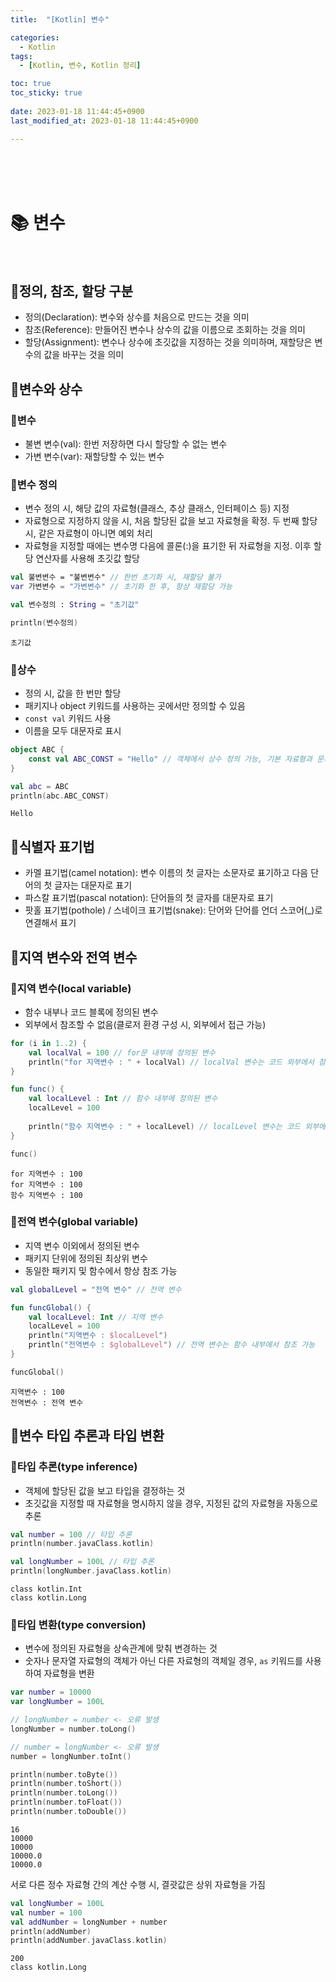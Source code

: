 ```yaml
---
title:  "[Kotlin] 변수"

categories:
  - Kotlin
tags:
  - [Kotlin, 변수, Kotlin 정리]

toc: true
toc_sticky: true
 
date: 2023-01-18 11:44:45+0900
last_modified_at: 2023-01-18 11:44:45+0900

---
```


<br>
<br>
<br>

# 📚 변수

<br>

## 📔정의, 참조, 할당 구분

* 정의(Declaration): 변수와 상수를 처음으로 만드는 것을 의미
* 참조(Reference): 만들어진 변수나 상수의 값을 이름으로 조회하는 것을 의미
* 할당(Assignment): 변수나 상수에 초깃값을 지정하는 것을 의미하며, 재할당은 변수의 값을 바꾸는 것을 의미

## 📔변수와 상수

### 📖변수

* 불변 변수(val): 한번 저장하면 다시 할당할 수 없는 변수
* 가변 변수(var): 재할당할 수 있는 변수

### 📖변수 정의

* 변수 정의 시, 해당 값의 자료형(클래스, 추상 클래스, 인터페이스 등) 지정
* 자료형으로 지정하지 않을 시, 처음 할당된 값을 보고 자료형을 확정. 두 번째 할당 시, 같은 자료형이 아니면 예외 처리
* 자료형을 지정할 때에는 변수명 다음에 콜론(:)을 표기한 뒤 자료형을 지정. 이후 할당 연산자를 사용해 초깃값 할당


```kotlin
val 불변변수 = "불변변수" // 한번 초기화 시, 재할당 불가
var 가변변수 = "가변변수" // 초기화 한 후, 항상 재할당 가능

val 변수정의 : String = "초기값"

println(변수정의)
```

    초기값


### 📖상수

* 정의 시, 값을 한 번만 할당
* 패키지나 object 키워드를 사용하는 곳에서만 정의할 수 있음
* `const val` 키워드 사용
* 이름을 모두 대문자로 표시


```kotlin
object ABC {
    const val ABC_CONST = "Hello" // 객체에서 상수 정의 가능, 기본 자료형과 문자열만 가능
}

val abc = ABC
println(abc.ABC_CONST)
```

    Hello


## 📔식별자 표기법

* 카멜 표기법(camel notation): 변수 이름의 첫 글자는 소문자로 표기하고 다음 단어의 첫 글자는 대문자로 표기
* 파스칼 표기법(pascal notation): 단어들의 첫 글자를 대문자로 표기
* 팟홀 표기법(pothole) / 스네이크 표기법(snake): 단어와 단어를 언더 스코어(_)로 연결해서 표기

## 📔지역 변수와 전역 변수

### 📖지역 변수(local variable)

* 함수 내부나 코드 블록에 정의된 변수
* 외부에서 참조할 수 없음(클로저 환경 구성 시, 외부에서 접근 가능)


```kotlin
for (i in 1..2) {
    val localVal = 100 // for문 내부에 정의된 변수
    println("for 지역변수 : " + localVal) // localVal 변수는 코드 외부에서 참조 불가
}

fun func() {
    val localLevel : Int // 함수 내부에 정의된 변수
    localLevel = 100
    
    println("함수 지역변수 : " + localLevel) // localLevel 변수는 코드 외부에서 참조 불가
}

func()
```

    for 지역변수 : 100
    for 지역변수 : 100
    함수 지역변수 : 100


### 📖전역 변수(global variable)

* 지역 변수 이외에서 정의된 변수
* 패키지 단위에 정의된 최상위 변수
* 동일한 패키지 및 함수에서 항상 참조 가능


```kotlin
val globalLevel = "전역 변수" // 전역 변수

fun funcGlobal() {
    val localLevel: Int // 지역 변수
    localLevel = 100
    println("지역변수 : $localLevel")
    println("전역변수 : $globalLevel") // 전역 변수는 함수 내부에서 참조 가능
}

funcGlobal()
```

    지역변수 : 100
    전역변수 : 전역 변수


## 📔변수 타입 추론과 타입 변환

### 📖타입 추론(type inference)

* 객체에 할당된 값을 보고 타입을 결정하는 것
* 초깃값을 지정할 때 자료형을 명시하지 않을 경우, 지정된 값의 자료형을 자동으로 추론


```kotlin
val number = 100 // 타입 추론
println(number.javaClass.kotlin)

val longNumber = 100L // 타입 추론
println(longNumber.javaClass.kotlin)
```

    class kotlin.Int
    class kotlin.Long


### 📖타입 변환(type conversion)

* 변수에 정의된 자료형을 상속관계에 맞춰 변경하는 것
* 숫자나 문자열 자료형의 객체가 아닌 다른 자료형의 객체일 경우, `as` 키워드를 사용하여 자료형을 변환


```kotlin
var number = 10000
var longNumber = 100L

// longNumber = number <- 오류 발생
longNumber = number.toLong()

// number = longNumber <- 오류 발생
number = longNumber.toInt()

println(number.toByte())
println(number.toShort())
println(number.toLong())
println(number.toFloat())
println(number.toDouble())
```

    16
    10000
    10000
    10000.0
    10000.0


서로 다른 정수 자료형 간의 계산 수행 시, 결괏값은 상위 자료형을 가짐


```kotlin
val longNumber = 100L
val number = 100
val addNumber = longNumber + number
println(addNumber)
println(addNumber.javaClass.kotlin)
```

    200
    class kotlin.Long

